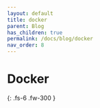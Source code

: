 ```yaml
---
layout: default
title: docker
parent: Blog
has_children: true
permalink: /docs/blog/docker
nav_order: 8
---
```


# Docker
{: .fs-6 .fw-300 }